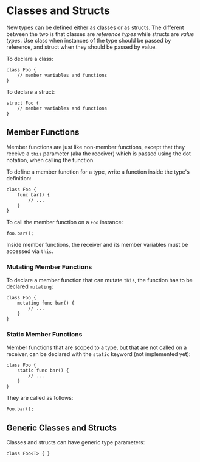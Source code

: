 # Classes and Structs

New types can be defined either as classes or as structs. The different between
the two is that classes are _reference types_ while structs are _value types_.
Use class when instances of the type should be passed by reference, and struct
when they should be passed by value.

To declare a class:

```
class Foo {
    // member variables and functions
}
```

To declare a struct:

```
struct Foo {
    // member variables and functions
}
```

## Member Functions

Member functions are just like non-member functions, except that they receive a
`this` parameter (aka the receiver) which is passed using the dot notation, when
calling the function.

To define a member function for a type, write a function inside the type's
definition:

```
class Foo {
    func bar() {
        // ...
    }
}
```

To call the member function on a `Foo` instance:

```
foo.bar();
```

Inside member functions, the receiver and its member variables must be accessed
via `this`.

### Mutating Member Functions

To declare a member function that can mutate `this`, the function has to be
declared `mutating`:

```
class Foo {
    mutating func bar() {
        // ...
    }
}
```

### Static Member Functions

Member functions that are scoped to a type, but that are not called on a
receiver, can be declared with the `static` keyword (not implemented yet):

```
class Foo {
    static func bar() {
        // ...
    }
}
```

They are called as follows:

```
Foo.bar();
```

## Generic Classes and Structs

Classes and structs can have generic type parameters:

```
class Foo<T> { }
```
